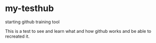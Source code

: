 # my-testhub
starting github training tool

This is a test to see and learn what and how github works and be able to recreated it.
